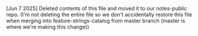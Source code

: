 
[Jun 7 2025] Deleted contents of this file and moved it to our notes-public repo.
    (I'm not deleting the entire file so we don't accidentally restore this file when merging into feature-strings-catalog from master branch (master is where we're making this change))
